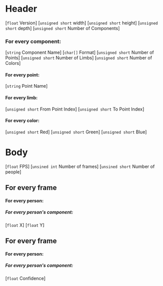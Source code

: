 # Header
\[`float` Version]
\[`unsigned short` width]
\[`unsigned short` height]
\[`unsigned short` depth]
\[`unsigned short` Number of Components]

### For every component:
\[`string` Component Name]
\[`char[]` Format]
\[`unsigned short` Number of Points]
\[`unsigned short` Number of Limbs]
\[`unsigned short` Number of Colors]

#### For every point:
\[`string` Point Name]

#### For every limb:
\[`unsigned short` From Point Index]
\[`unsigned short` To Point Index]

#### For every color:
\[`unsigned short` Red]
\[`unsigned short` Green]
\[`unsigned short` Blue]

# Body
\[`float` FPS]
\[`unsined int` Number of frames]
\[`unsined short` Number of people]

## For every frame
#### For every person:
##### For every person's component:
\[`float` X]
\[`float` Y]

## For every frame
#### For every person:
##### For every person's component:
\[`float` Confidence]
